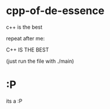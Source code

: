 # cpp-of-de-essence
c++ is the best

repeat after me:

C++ IS THE BEST

(just run the file with ./main)


# :P
its a :P
